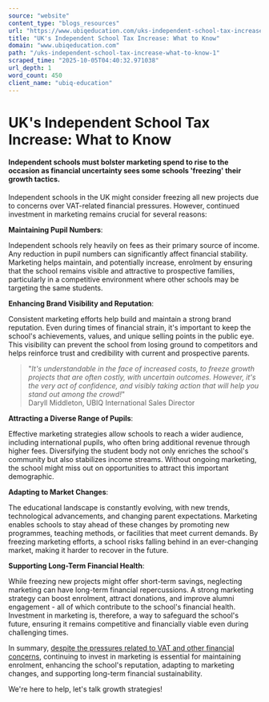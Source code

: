 ```yaml
---
source: "website"
content_type: "blogs_resources"
url: "https://www.ubiqeducation.com/uks-independent-school-tax-increase-what-to-know-1"
title: "UK's Independent School Tax Increase: What to Know"
domain: "www.ubiqeducation.com"
path: "/uks-independent-school-tax-increase-what-to-know-1"
scraped_time: "2025-10-05T04:40:32.971038"
url_depth: 1
word_count: 450
client_name: "ubiq-education"
---
```


# UK's Independent School Tax Increase: What to Know

#### Independent schools must bolster marketing spend to rise to the occasion as financial uncertainty sees some schools 'freezing' their growth tactics.

Independent schools in the UK might consider freezing all new projects due to concerns over VAT-related financial pressures. However, continued investment in marketing remains crucial for several reasons:

**Maintaining Pupil Numbers**:

Independent schools rely heavily on fees as their primary source of income. Any reduction in pupil numbers can significantly affect financial stability. Marketing helps maintain, and potentially increase, enrolment by ensuring that the school remains visible and attractive to prospective families, particularly in a competitive environment where other schools may be targeting the same students.

**Enhancing Brand Visibility and Reputation**:

Consistent marketing efforts help build and maintain a strong brand reputation. Even during times of financial strain, it's important to keep the school's achievements, values, and unique selling points in the public eye. This visibility can prevent the school from losing ground to competitors and helps reinforce trust and credibility with current and prospective parents.

> "_It's understandable in the face of increased costs, to freeze growth projects that are often costly, with uncertain outcomes. However, it's the very act of confidence, and visibly taking action that will help you stand out among the crowd!_"  
> Daryll Middleton, UBIQ International Sales Director  

**Attracting a Diverse Range of Pupils**:

Effective marketing strategies allow schools to reach a wider audience, including international pupils, who often bring additional revenue through higher fees. Diversifying the student body not only enriches the school's community but also stabilizes income streams. Without ongoing marketing, the school might miss out on opportunities to attract this important demographic.

**Adapting to Market Changes**:

The educational landscape is constantly evolving, with new trends, technological advancements, and changing parent expectations. Marketing enables schools to stay ahead of these changes by promoting new programmes, teaching methods, or facilities that meet current demands. By freezing marketing efforts, a school risks falling behind in an ever-changing market, making it harder to recover in the future.

**Supporting Long-Term Financial Health**:

While freezing new projects might offer short-term savings, neglecting marketing can have long-term financial repercussions. A strong marketing strategy can boost enrolment, attract donations, and improve alumni engagement - all of which contribute to the school's financial health. Investment in marketing is, therefore, a way to safeguard the school's future, ensuring it remains competitive and financially viable even during challenging times.

In summary, [despite the pressures related to VAT and other financial concerns](https://www.ubiqeducation.com/uks-independent-school-tax-increase-what-to-know), continuing to invest in marketing is essential for maintaining enrolment, enhancing the school's reputation, adapting to marketing changes, and supporting long-term financial sustainability.

We're here to help, let's talk growth strategies!